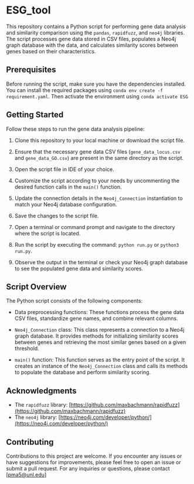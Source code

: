 # ESG_tool
This repository contains a Python script for performing gene data analysis and similarity comparison using the `pandas`, `rapidfuzz`, and `neo4j` libraries. The script processes gene data stored in CSV files, populates a Neo4j graph database with the data, and calculates similarity scores between genes based on their characteristics.

## Prerequisites
Before running the script, make sure you have the dependencies installed. You can install the required packages using `conda env create -f requirement.yaml`. Then activate the environment using `conda activate ESG`

## Getting Started

Follow these steps to run the gene data analysis pipeline:

1. Clone this repository to your local machine or download the script file.

2. Ensure that the necessary gene data CSV files (`gene_data_locus.csv` and `gene_data_GO.csv`) are present in the same directory as the script.

3. Open the script file in IDE of your choice.

4. Customize the script according to your needs by uncommenting the desired function calls in the `main()` function.

5. Update the connection details in the `Neo4j_Connection` instantiation to match your Neo4j database configuration.

6. Save the changes to the script file.

7. Open a terminal or command prompt and navigate to the directory where the script is located.

8. Run the script by executing the command: `python run.py` or `python3 run.py`.

9. Observe the output in the terminal or check your Neo4j graph database to see the populated gene data and similarity scores.

## Script Overview

The Python script consists of the following components:

- Data preprocessing functions: These functions process the gene data CSV files, standardize gene names, and combine relevant columns.

- `Neo4j_Connection` class: This class represents a connection to a Neo4j graph database. It provides methods for initializing similarity scores between genes and retrieving the most similar genes based on a given threshold.

- `main()` function: This function serves as the entry point of the script. It creates an instance of the `Neo4j_Connection` class and calls its methods to populate the database and perform similarity scoring.


## Acknowledgments

- The `rapidfuzz` library: [https://github.com/maxbachmann/rapidfuzz](https://github.com/maxbachmann/rapidfuzz)
- The `neo4j` library: [https://neo4j.com/developer/python/](https://neo4j.com/developer/python/)

## Contributing

Contributions to this project are welcome. If you encounter any issues or have suggestions for improvements, please feel free to open an issue or submit a pull request. For any inquiries or questions, please contact [pma5@unl.edu]
